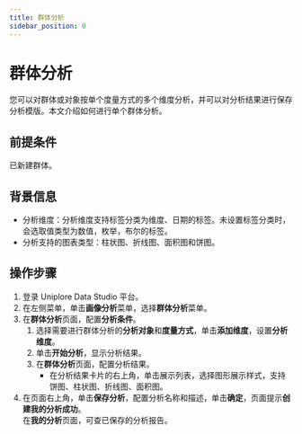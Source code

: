 ```yaml
---
title: 群体分析
sidebar_position: 0
---
```

# 群体分析
您可以对群体或对象按单个度量方式的多个维度分析，并可以对分析结果进行保存分析模版。本文介绍如何进行单个群体分析。

## 前提条件
已新建群体。

## 背景信息
- 分析维度：分析维度支持标签分类为维度、日期的标签。未设置标签分类时，会选取值类型为数值，枚举，布尔的标签。
- 分析支持的图表类型：柱状图、折线图、面积图和饼图。

## 操作步骤
1. 登录 Uniplore Data Studio 平台。
2. 在左侧菜单，单击**画像分析**菜单，选择**群体分析**菜单。
3. 在**群体分析**页面，配置**分析条件**。
    1. 选择需要进行群体分析的**分析对象**和**度量方式**，单击**添加维度**，设置**分析维度**。
    2. 单击**开始分析**，显示分析结果。
    3. 在**群体分析**页面，配置分析结果。
        - 在分析结果卡片的右上角，单击展示列表，选择图形展示样式，支持饼图、柱状图、折线图、面积图。
4. 在页面右上角，单击**保存分析**，配置分析名称和描述，单击**确定**，页面提示**创建我的分析成功**。  
    在**我的分析**页面，可查已保存的分析报告。